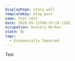 ```yaml
---
displayPage: story-wall
templateKey: blog-post
name: Test test
date: 2020-05-11T00:53:19.119Z
occupation: Grocery Worker
state: NC
tags:
  - Economically Impacted
---
```

Test